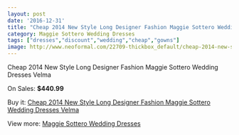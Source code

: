 ```yaml
---
layout: post
date: '2016-12-31'
title: "Cheap 2014 New Style Long Designer Fashion Maggie Sottero Wedding Dresses Velma"
category: Maggie Sottero Wedding Dresses
tags: ["dresses","discount","wedding","cheap","gowns"]
image: http://www.neoformal.com/22709-thickbox_default/cheap-2014-new-style-long-designer-fashion-maggie-sottero-wedding-dresses-velma.jpg
---
```

Cheap 2014 New Style Long Designer Fashion Maggie Sottero Wedding Dresses Velma

On Sales: **$440.99**
<a href="https://www.neoformal.com/en/maggie-sottero-wedding-dresses-2014/7547-cheap-2014-new-style-long-designer-fashion-maggie-sottero-wedding-dresses-velma.html"><amp-img layout="responsive" width="600" height="600" src="//www.neoformal.com/22709-thickbox_default/cheap-2014-new-style-long-designer-fashion-maggie-sottero-wedding-dresses-velma.jpg" alt="Cheap 2014 New Style Long Designer Fashion Maggie Sottero Wedding Dresses Velma 0" /></a>
<a href="https://www.neoformal.com/en/maggie-sottero-wedding-dresses-2014/7547-cheap-2014-new-style-long-designer-fashion-maggie-sottero-wedding-dresses-velma.html"><amp-img layout="responsive" width="600" height="600" src="//www.neoformal.com/22710-thickbox_default/cheap-2014-new-style-long-designer-fashion-maggie-sottero-wedding-dresses-velma.jpg" alt="Cheap 2014 New Style Long Designer Fashion Maggie Sottero Wedding Dresses Velma 1" /></a>

Buy it: [Cheap 2014 New Style Long Designer Fashion Maggie Sottero Wedding Dresses Velma](https://www.neoformal.com/en/maggie-sottero-wedding-dresses-2014/7547-cheap-2014-new-style-long-designer-fashion-maggie-sottero-wedding-dresses-velma.html "Cheap 2014 New Style Long Designer Fashion Maggie Sottero Wedding Dresses Velma")

View more: [Maggie Sottero Wedding Dresses](https://www.neoformal.com/en/123-maggie-sottero-wedding-dresses-2014 "Maggie Sottero Wedding Dresses")